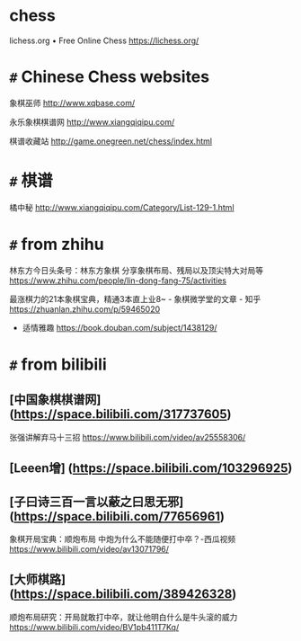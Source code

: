 
# chess

lichess.org • Free Online Chess https://lichess.org/

# `#` Chinese Chess websites

象棋巫师 http://www.xqbase.com/

永乐象棋棋谱网 http://www.xiangqiqipu.com/

棋谱收藏站 http://game.onegreen.net/chess/index.html

# `#` 棋谱

橘中秘 http://www.xiangqiqipu.com/Category/List-129-1.html

# `#` from zhihu

林东方今日头条号：林东方象棋 分享象棋布局、残局以及顶尖特大对局等 https://www.zhihu.com/people/lin-dong-fang-75/activities

最涨棋力的21本象棋宝典，精通3本直上业8~ - 象棋微学堂的文章 - 知乎 https://zhuanlan.zhihu.com/p/59465020
- 适情雅趣 https://book.douban.com/subject/1438129/

# `#` from bilibili

## [中国象棋棋谱网] (https://space.bilibili.com/317737605)

张强讲解弃马十三招 https://www.bilibili.com/video/av25558306/

## [Leeen增] (https://space.bilibili.com/103296925)

## [子曰诗三百一言以蔽之曰思无邪] (https://space.bilibili.com/77656961)

象棋开局宝典：顺炮布局 中炮为什么不能随便打中卒？-西瓜视频 https://www.bilibili.com/video/av13071796/

## [大师棋路] (https://space.bilibili.com/389426328)

顺炮布局研究：开局就敢打中卒，就让他明白什么是牛头滚的威力 https://www.bilibili.com/video/BV1pb411T7Kq/
